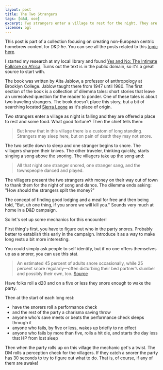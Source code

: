 ```yaml
---
layout: post
title: The Two Strangers
tags: [d&d, ooe]
excerpt: Two strangers enter a village to rest for the night. They are offered food and a bed, but it comes with a caveat. Snore and you die.
license: ogl
---
```


This post is part of a collection focusing on creating non-European centric homebrew content for D&D 5e. You can see all the posts related to this [topic here](/out-of-europe/).

I started my research at my local library and found [Yes and No: The Intimate Folklore on Africa](https://hdl.handle.net/2027/inu.30000118600117). Turns out the text is in the public domain, so it's a great source to start with.

The book was written by Alta Jablow, a professor of anthropology at Brooklyn College. Jablow taught there from 1947 until 1980. The first section of the book is a collection of dilemma tales: short stories that leave an unresolved question for the reader to ponder. One of these tales is about two traveling strangers. The book doesn't place this story, but a bit of searching located [Sierra Leone](https://en.wikipedia.org/wiki/Sierra_Leone) as it's place of origin.

Two strangers enter a village as night is falling and they are offered a place to rest and some food. What good fortune? Then the chief tells them:

> But know that in this village there is a custom of long standing. Strangers may sleep here, but on pain of death they may not snore.

The two settle down to sleep and one stranger begins to snore. The villagers sharpen their knives. The other traveler, thinking quickly, starts singing a song above the snoring. The villagers take up the song and:

> All that night one stranger snored, one stranger sang, and the townspeople danced and played.

The villagers present the two strangers with money on their way out of town to thank them for the night of song and dance. The dilemma ends asking: "How should the strangers split the money?"

The concept of finding good lodging and a meal for free and then being told, "But, uh one thing, if you snore we will kill you." Sounds very much at home in a D&D campaign.

So let's set up some mechanics for this encounter!

First thing's first, you have to figure out who in the party snores. Probably better to establish this early in the campaign. Introduce it as a way to make long rests a bit more interesting.

You could simply ask people to self identify, but if no one offers themselves up as a snorer, you can use this stat.

> An estimated 45 percent of adults snore occasionally, while 25 percent snore regularly—often disturbing their bed partner’s slumber and possibly their own, too. [Source](https://www.hopkinsmedicine.org/health/wellness-and-prevention/why-do-people-snore-answers-for-better-health)

Have folks roll a d20 and on a five or less they snore enough to wake the party.

Then at the start of each long rest:

- have the snorers roll a performance check
- and the rest of the party a charisma saving throw
- anyone who's save meets or beats the performance check sleeps through it
- anyone who fails, by five or less, wakes up briefly to no effect
- anyone who fails by more than five, rolls a hit die, and starts the day less that HP from lost sleep

Then when the party rolls up on this village the mechanic get's a twist. The DM rolls a perception check for the villagers. If they catch a snorer the party has 30 seconds to try to figure out what to do. That is, of course, if any of them are awake!
